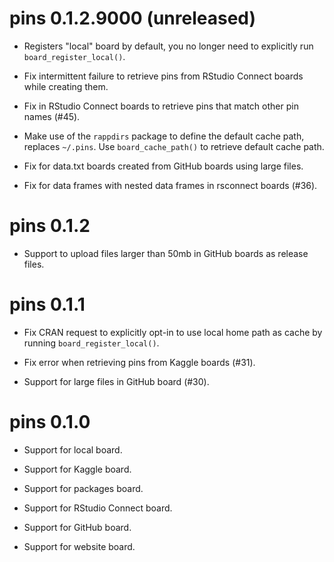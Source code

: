 # pins 0.1.2.9000 (unreleased)

- Registers "local" board by default, you no longer need to 
  explicitly run `board_register_local()`.

- Fix intermittent failure to retrieve pins from RStudio
  Connect boards while creating them.

- Fix in RStudio Connect boards to retrieve pins that match
  other pin names (#45).

- Make use of the `rappdirs` package to define the default
  cache path, replaces `~/.pins`. Use `board_cache_path()`
  to retrieve default cache path.

- Fix for data.txt boards created from GitHub boards using
  large files.

- Fix for data frames with nested data frames in rsconnect
  boards (#36).

# pins 0.1.2

- Support to upload files larger than 50mb in GitHub boards
  as release files.

# pins 0.1.1

- Fix CRAN request to explicitly opt-in to use local home
  path as cache by running `board_register_local()`.

- Fix error when retrieving pins from Kaggle boards (#31).

- Support for large files in GitHub board (#30).

# pins 0.1.0

- Support for local board.

- Support for Kaggle board.

- Support for packages board.

- Support for RStudio Connect board.

- Support for GitHub board.

- Support for website board.
